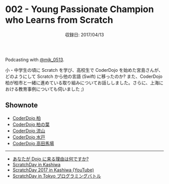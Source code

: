 # 002 - Young Passionate Champion who Learns from Scratch
<div style="text-align: center; padding-bottom: 30px;">収録日: 2017/04/13</div><br>

Podcasting with <a href="https://twitter.com/mjk_0513">@mjk_0513</a>.


小・中学生の頃に Scratch を学び、高校生で CoderDojo を始めた宮島さんが、どのようにして Scratch から他の言語 (Swift) に移ったのか? また、CoderDojo 柏が柏市と一緒に進めている取り組みについてお話ししました。さらに、上海における教育事例についても伺いました ;)

## Shownote

- [CoderDojo 柏](http://www.coderdojo-kashiwa.com/)
- [CoderDojo 柏の葉](http://coderdojo-kashiwa.com/kashiwanoha/)
- [CoderDojo 流山](http://www.code-for-nagareyama.org/?cat=11)
- [CoderDojo 水戸](http://coderdojo-mito.com/)
- [CoderDojo 高田馬場](http://coderdojo-tdbb.com/)

-----------

- [あなたが Dojo に来る理由は何ですか?](https://www.youtube.com/watch?v=gLDue2xb1j8)
- [ScratchDay in Kashiwa](http://sd.coderdojo-kashiwa.com/)
- [ScratchDay 2017 in Kashiwa (YouTube)](https://www.youtube.com/watch?v=LO7fXO1vp1c)
- [ScratchDay in Tokyo プログラミングバトル](http://day.scratch-ja.org/post/115465554182/%E3%83%97%E3%83%AD%E3%82%B0%E3%83%A9%E3%83%9F%E3%83%B3%E3%82%B0%E3%83%90%E3%83%88%E3%83%AB)
